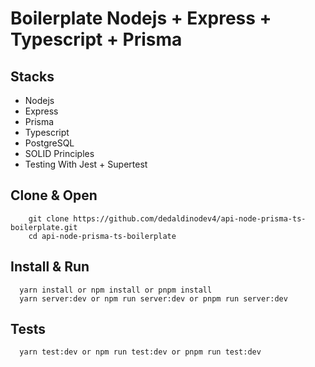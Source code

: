 # Boilerplate Nodejs + Express + Typescript + Prisma

## Stacks
* Nodejs
* Express
* Prisma
* Typescript
* PostgreSQL
* SOLID Principles
* Testing With Jest + Supertest

## Clone & Open
```
    git clone https://github.com/dedaldinodev4/api-node-prisma-ts-boilerplate.git
    cd api-node-prisma-ts-boilerplate
```
## Install & Run
```
  yarn install or npm install or pnpm install
  yarn server:dev or npm run server:dev or pnpm run server:dev
```
## Tests
```
  yarn test:dev or npm run test:dev or pnpm run test:dev
```

